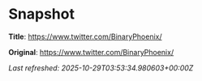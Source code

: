 # Snapshot

**Title**: https://www.twitter.com/BinaryPhoenix/

**Original**: <https://www.twitter.com/BinaryPhoenix/>

_Last refreshed: 2025-10-29T03:53:34.980603+00:00Z_
